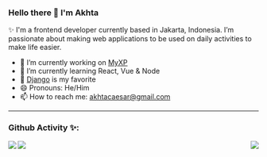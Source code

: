 ### Hello there 👋 I'm Akhta

✨ I'm a frontend developer currently based in Jakarta, Indonesia. I’m passionate about making web applications to be used on daily activities to make life easier.

- 🔭 I’m currently working on [MyXP](https://github.com/Akosovski/MyXP)
- 🌱 I’m currently learning React, Vue & Node
- 💙 [Django](https://docs.djangoproject.com/en/4.0/) is my favorite
- 😄 Pronouns: He/Him
- 📫 How to reach me: akhtacaesar@gmail.com

---

### Github Activity ✨:

<a href="https://github.com/Akosovski">
  <img align="left" src="https://github-readme-stats.vercel.app/api/top-langs/?username=Akosovski&theme=tokyonight_duo"/>
</a>

<a href="https://github.com/Akosovski">
 <img align="center" src="https://github-readme-stats.vercel.app/api?username=Akosovski&show_icons=true&theme=tokyonight_duo&line_height=27"/>
</a>

<a href="https://github.com/Akosovski">
 <img align="right" src="https://streak-stats.demolab.com?user=Akosovski&theme=tokyonight_duo"/>
</a>
